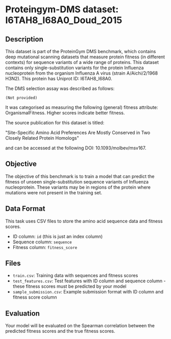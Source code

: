 
# Proteingym-DMS dataset: I6TAH8_I68A0_Doud_2015

## Description

This dataset is part of the ProteinGym DMS benchmark, which contains deep mutational scanning datasets that measure
protein fitness (in different contexts) for sequence variants of a wide range of proteins. This dataset contains
only single-substitution variants for the protein Influenza nucleoprotein from the organism Influenza A virus (strain A/Aichi/2/1968 H3N2). This protein has Uniprot ID: I6TAH8_I68A0. 

The DMS selection assay was described as follows: 

    (Not provided)

It was categorised as measuring the following (general) fitness attribute: OrganismalFitness. Higher scores indicate better fitness.

The source publication for this dataset is titled: 

"Site-Specific Amino Acid Preferences Are Mostly Conserved in Two Closely Related Protein Homologs"

and can be accessed at the following DOI: 10.1093/molbev/msv167.

## Objective

The objective of this benchmark is to train a model that can predict the fitness of unseen single-substitution sequence variants of Influenza nucleoprotein.
These variants may be in regions of the protein where mutations were not present in the training set.

## Data Format

This task uses CSV files to store the amino acid sequence data and fitness scores.
- ID column: `id` (this is just an index column)
- Sequence column: `sequence`
- Fitness column: `fitness_score`

## Files

- `train.csv`: Training data with sequences and fitness scores
- `test_features.csv`: Test features with ID column and sequence column - these fitness scores must be predicted by your model
- `sample_submission.csv`: Example submission format with ID column and fitness score column

## Evaluation

Your model will be evaluated on the Spearman correlation between the predicted fitness scores and the true fitness scores.

